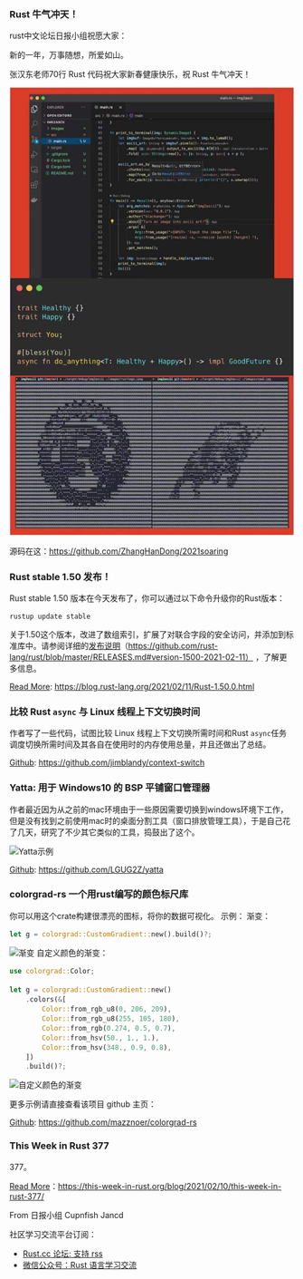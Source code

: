 ### Rust 牛气冲天！
rust中文论坛日报小组祝愿大家：

新的一年，万事随想，所爱如山。

张汉东老师70行 Rust 代码祝大家新春健康快乐，祝 Rust 牛气冲天！

![牛年顶呱呱](./牛年顶呱呱.jpg)

源码在这：https://github.com/ZhangHanDong/2021soaring

### Rust stable 1.50 发布！

Rust stable 1.50 版本在今天发布了，你可以通过以下命令升级你的Rust版本：
```shell
rustup update stable
```
关于1.50这个版本，改进了数组索引，扩展了对联合字段的安全访问，并添加到标准库中。请参阅详细的[发布说明](https://github.com/rust-lang/rust/blob/master/RELEASES.md#version-1500-2021-02-11)（https://github.com/rust-lang/rust/blob/master/RELEASES.md#version-1500-2021-02-11） ，了解更多信息。

[Read More](https://blog.rust-lang.org/2021/02/11/Rust-1.50.0.html): https://blog.rust-lang.org/2021/02/11/Rust-1.50.0.html

### 比较 Rust `async` 与 Linux 线程上下文切换时间

作者写了一些代码，试图比较 Linux 线程上下文切换所需时间和Rust `async`任务调度切换所需时间及其各自在使用时的内存使用总量，并且还做出了总结。

[Github](https://github.com/jimblandy/context-switch): https://github.com/jimblandy/context-switch


### Yatta: 用于 Windows10 的 BSP 平铺窗口管理器

作者最近因为从之前的mac环境由于一些原因需要切换到windows环境下工作，但是没有找到之前使用mac时的桌面分割工具（窗口排放管理工具），于是自己花了几天，研究了不少其它类似的工具，捣鼓出了这个。

![Yatta示例](https://camo.githubusercontent.com/76edd08f0e6824115c65af369d89fb1a8eca2b4d1823442d539994c31148d258/68747470733a2f2f73322e67696679752e636f6d2f696d616765732f79617474612d64656d6f2e676966)

[Github](https://github.com/LGUG2Z/yatta): https://github.com/LGUG2Z/yatta

### colorgrad-rs 一个用rust编写的颜色标尺库

你可以用这个crate构建很漂亮的图标，将你的数据可视化。
示例：
渐变：
```rust
let g = colorgrad::CustomGradient::new().build()?;
```
![渐变](https://raw.githubusercontent.com/mazznoer/colorgrad-rs/master/docs/images/custom-default.png)
自定义颜色的渐变：
```rust
use colorgrad::Color;

let g = colorgrad::CustomGradient::new()
    .colors(&[
        Color::from_rgb_u8(0, 206, 209),
        Color::from_rgb_u8(255, 105, 180),
        Color::from_rgb(0.274, 0.5, 0.7),
        Color::from_hsv(50., 1., 1.),
        Color::from_hsv(348., 0.9, 0.8),
    ])
    .build()?;
```
![自定义颜色的渐变](https://raw.githubusercontent.com/mazznoer/colorgrad-rs/master/docs/images/custom-colors.png)

更多示例请直接查看该项目 github 主页：

[Github](https://github.com/mazznoer/colorgrad-rs): https://github.com/mazznoer/colorgrad-rs



### This Week in Rust 377

377。

[Read More](https://this-week-in-rust.org/blog/2021/02/10/this-week-in-rust-377/)：https://this-week-in-rust.org/blog/2021/02/10/this-week-in-rust-377/


From 日报小组 Cupnfish Jancd

社区学习交流平台订阅：

- [Rust.cc 论坛: 支持 rss](https://rustcc.cn/)
- [微信公众号：Rust 语言学习交流](https://rustcc.cn/article?id=ed7c9379-d681-47cb-9532-0db97d883f62)